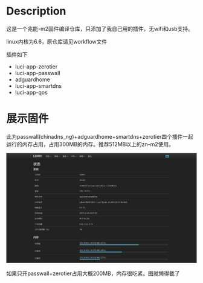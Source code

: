 # Description
这是一个兆能-m2固件编译仓库，只添加了我自己用的插件，无wifi和usb支持。

linux内核为6.6，原仓库请见workflow文件

插件如下
- luci-app-zerotier
- luci-app-passwall
- adguardhome
- luci-app-smartdns
- luci-app-qos
# 展示固件

此为passwall(chinadns_ng)+adguardhome+smartdns+zerotier四个插件一起运行的内存占用，占用300MB的内存。推荐512MB以上的zn-m2使用。

![pic](./pic/01.jpg)

如果只开passwall+zerotier占用大概200MB，内存很吃紧。图就懒得截了
